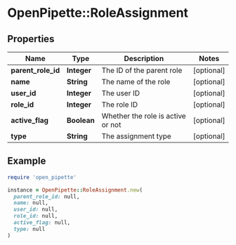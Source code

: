 # OpenPipette::RoleAssignment

## Properties

| Name | Type | Description | Notes |
| ---- | ---- | ----------- | ----- |
| **parent_role_id** | **Integer** | The ID of the parent role | [optional] |
| **name** | **String** | The name of the role | [optional] |
| **user_id** | **Integer** | The user ID | [optional] |
| **role_id** | **Integer** | The role ID | [optional] |
| **active_flag** | **Boolean** | Whether the role is active or not | [optional] |
| **type** | **String** | The assignment type | [optional] |

## Example

```ruby
require 'open_pipette'

instance = OpenPipette::RoleAssignment.new(
  parent_role_id: null,
  name: null,
  user_id: null,
  role_id: null,
  active_flag: null,
  type: null
)
```

